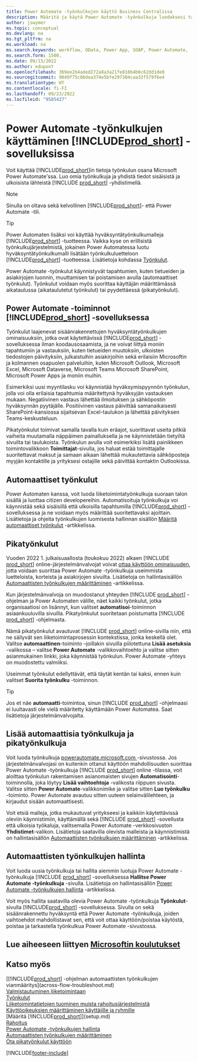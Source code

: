 ```yaml
---
title: Power Automate -työnkulkujen käyttö Business Centralissa
description: Määritä ja käytä Power Automate -työnkulkuja luodaksesi tai muuttaaksesi Business Centralin tietoja.
author: jswymer
ms.topic: conceptual
ms.devlang: na
ms.tgt_pltfrm: na
ms.workload: na
ms.search.keywords: workflow, OData, Power App, SOAP, Power Automate,
ms.search.form: 1500,
ms.date: 09/13/2022
ms.author: edupont
ms.openlocfilehash: 369ee2b4aded272a8a3a21fe810b4b6c62dd1de0
ms.sourcegitcommit: 9049f75c86dea374e5bfe297304caa32f579f6e4
ms.translationtype: HT
ms.contentlocale: fi-FI
ms.lasthandoff: 09/23/2022
ms.locfileid: "9585427"
---
```

# <a name="use-power-automate-flows-in-prod_short"></a>Power Automate -työnkulkujen käyttäminen [!INCLUDE[prod_short](includes/prod_short.md)] -sovelluksissa

Voit käyttää [!INCLUDE[prod_short](includes/prod_short.md)]in tietoja työnkulun osana Microsoft Power Automate'ssa. Luo omia työnkulkuja ja yhdistä tiedot sisäisistä ja ulkoisista lähteistä [!INCLUDE [prod_short](includes/prod_short.md)] -yhdistimellä.

> [!NOTE]
> Sinulla on oltava sekä kelvollinen [!INCLUDE[prod_short](includes/prod_short.md)]- että Power Automate -tili.  

> [!TIP]
> Power Automaten lisäksi voi käyttää hyväksyntätyönkulkumalleja [!INCLUDE[prod_short](includes/prod_short.md)] -tuotteessa. Vaikka kyse on erillisistä työnkulkujärjestelmistä, jokainen Power Automatessa luotu hyväksyntätyönkulkumalli lisätään työnkulkuluetteloon [!INCLUDE[prod_short](includes/prod_short.md)] -tuotteessa. Lisätietoja kohdassa [Työnkulut](across-workflow.md).

Power Automate -työnkulut käynnistyvät tapahtumien, kuten tietueiden ja asiakirjojen luonnin, muuttamisen tai poistamisen avulla (automaattiset työnkulut). Työnkulut voidaan myös suorittaa käyttäjän määrittämässä aikataulussa (aikataulutetut työnkulut) tai pyydettäessä (pikatyönkulut).

## <a name="power-automate-features-in-prod_short"></a>Power Automate -toiminnot [!INCLUDE[prod_short](includes/prod_short.md)] -sovelluksessa

Työnkulut laajenevat sisäänrakennettujen hyväksyntätyönkulkujen ominaisuuksiin, jotka ovat käytettävissä [!INCLUDE[prod_short](includes/prod_short.md)] -sovelluksessa ilman koodausosaamista, ja ne voivat liittyä moniin tapahtumiin ja vastauksiin, kuten tietueiden muutoksiin, ulkoisten tiedostojen päivityksiin, julkaistuihin asiakirjoihin sekä erilaisiin Microsoftin ja kolmannen osapuolen palveluihin, kuten Microsoft Outlook, Microsoft Excel, Microsoft Dataverse, Microsoft Teams Microsoft SharePoint, Microsoft Power Apps ja moniin muihin.

Esimerkiksi uusi myyntilasku voi käynnistää hyväksymispyynnön työnkulun, jolla voi olla erilaisia tapahtumia määritettynä hyväksyjän vastauksen mukaan. Negatiivinen vastaus lähettää ilmoituksen ja sähköpostin hyväksynnän pyytäjälle. Positiivinen vastaus päivittää samanaikaisesti SharePoint-kansiossa sijaitsevan Excel-taulukon ja lähettää päivityksen Teams-keskusteluun.

Pikatyönkulut toimivat samalla tavalla kuin eräajot, suorittavat useita pitkiä vaiheita muutamalla näppäimen painalluksella ja ne käynnistetään tietyiltä sivuilta tai taulukoista. Työnkulun avulla voit esimerkiksi lisätä painikkeen toimintovalikkoon **Toimittajat**-sivulla, jos haluat estää toimittajalle suoritettavat maksut ja samaan aikaan lähettää mukautettavia sähköposteja myyjän kontaktille ja yrityksesi ostajille sekä päivittää kontaktin Outlookissa.

## <a name="automated-workflows"></a>Automaattiset työnkulut

Power Automaten kanssa, voit luoda liiketoimintatyönkulkuja suoraan talon sisällä ja luottaa citizen developereihin. Automatisoituja työnkulkuja voi käynnistää sekä sisäisillä että ulkoisilla tapahtumilla [!INCLUDE[prod_short](includes/prod_short.md)] -sovelluksessa ja ne voidaan myös määrittää suoritettavaksi ajoittain. Lisätietoja ja ohjeita työnkulkujen luomisesta hallinnan sisällön [Määritä automaattiset työnkulut](/dynamics365/business-central/dev-itpro/powerplatform/automate-workflows) -artikkelissa.

## <a name="instant-flows"></a>Pikatyönkulut

Vuoden 2022 1. julkaisuaallosta (toukokuu 2022) alkaen [!INCLUDE [prod_short](includes/prod_short.md)] online-järjestelmänvalvojat voivat [ottaa käyttöön ominaisuuden](admin-feature-management.md), jotta voidaan suorittaa Power Automate -työnkulkuja useimmista luetteloista, korteista ja asiakirjojen sivuilta. Lisätietoja on hallintasisällön [Automaattisten työnkulkujen määrittäminen](/dynamics365/business-central/dev-itpro/powerplatform/automate-workflows) -artikkelissa.

Kun järjestelmänvalvoja on muodostanut yhteyden [!INCLUDE [prod_short](includes/prod_short.md)] -ohjelman ja Power Automaten välille, näet kaikki työnkulut, jotka organisaatiosi on lisännyt, kun valitset **automatisoi**-toiminnon asiaankuuluvilla sivuilla. Pikatyönkulut suoritetaan poistumatta [!INCLUDE [prod_short](includes/prod_short.md)] -ohjelmasta.

Nämä pikatyönkulut avautuvat [!INCLUDE [prod_short](includes/prod_short.md)] online-sivilla niin, että ne säilyvät sen liiketoimintaprosessin kontekstissa, jonka keskellä olet. Valitse **automaattinen**-toiminto –joillakin sivuilla piilotettuna **Lisää asetuksia** -valikossa – valitse **Power Automate** -valikkovaihtoehto ja valitse sitten asianmukainen linkki, joka käynnistää työnkulun. Power Automate -yhteys on muodostettu valmiiksi.

Useimmat työnkulut edellyttävät, että täytät kentän tai kaksi, ennen kuin valitset **Suorita työnkulku** -toiminnon.

> [!TIP]
> Jos et näe **automaatti**-toimintoa, sinun [!INCLUDE [prod_short](includes/prod_short.md)] -ohjelmaasi ei luultavasti ole vielä määritetty käyttämään Power Automatea. Saat lisätietoja järjestelmänvalvojalta.

## <a name="add-more-automated-flows-and-instant-flows"></a>Lisää automaattisia työnkulkuja ja pikatyönkulkuja

Voit luoda työnkulkuja [powerautomate.microsoft.com ](https://powerautomate.microsoft.com) -sivustossa. Jos järjestelmänvalvojasi on kuitenkin ottanut käyttöön mahdollisuuden suorittaa Power Automate -työnkulkuja [!INCLUDE [prod_short](includes/prod_short.md)] online -tilassa, voit aloittaa työnkulun rakentamisen asianomaisten sivujen **Automatisointi**-toiminnolla, joka löytyy **Lisää vaihtoehtoja** -valikosta riippuen sivusta. Valitse sitten **Power Automate**-valikkonimike ja valitse sitten **Luo työnkulku** -toiminto. Power Automate avautuu sitten uuteen selainvälilehteen, ja kirjaudut sisään automaattisesti.

Voit etsiä malleja, jotka mukautuvat yritykseesi ja kaikkiin käytettävissä oleviin käynnistimiin, käyttämällä sekä [!INCLUDE [prod_short](includes/prod_short.md)] -sovellusta että ulkoisia työkaluja, valitsemalla Power Automate -verkkosivuston **Yhdistimet**-valikon. Lisätietoja saatavilla olevista malleista ja käynnistimistä on hallintasisällön [Automaattisten työnkulkujen määrittäminen](/dynamics365/business-central/dev-itpro/powerplatform/automate-workflows) -artikkelissa.

## <a name="manage-automated-workflows"></a>Automaattisten työnkulkujen hallinta

Voit luoda uusia työnkulkuja tai hallita aiemmin luotuja Power Automate -työnkulkuja [!INCLUDE [prod_short](includes/prod_short.md)] -sovelluksessa **Hallitse Power Automate -työnkulkuja** -sivulla. Lisätietoja on hallintasisällön [Power Automate -työnkulkujen hallinta](/dynamics365/business-central/dev-itpro/powerplatform/manage-power-automate-flows.md) -artikkelissa.

Voit myös hallita saatavilla olevia Power Automate -työnkulkuja **Työnkulut**-sivulla [!INCLUDE[prod_short](includes/prod_short.md)] -sovelluksessa. Sivulla on sekä sisäänrakennettu hyväksyntä että Power Automate -työnkulkuja, joiden vaihtoehdot mahdollistavat sen, että voit ottaa käyttöön/poistaa käytöstä, poistaa ja tarkastella työnkulkua Power Automate -sivustossa.

## <a name="see-related-microsoft-training"></a>Lue aiheeseen liittyen [Microsoftin koulutukset](/training/modules/use-power-automate/)

## <a name="see-also"></a>Katso myös

[[!INCLUDE[prod_short](includes/prod_short.md)] -ohjelman automaattisten työnkulkujen vianmääritys](across-flow-troubleshoot.md)  
[Valmistautuminen liiketoimintaan](ui-get-ready-business.md)  
[Työnkulut](across-workflow.md)  
[Liiketoimintatietojen tuominen muista rahoitusjärjestelmistä](across-import-data-configuration-packages.md)  
[Käyttöoikeuksien määrittäminen käyttäjille ja ryhmille](ui-define-granular-permissions.md)  
[Määritä [!INCLUDE[prod_short](includes/prod_short.md)]](setup.md)  
[Rahoitus](finance.md)  
[Power Automate -työnkulkujen hallinta](/dynamics365/business-central/dev-itpro/powerplatform/manage-power-automate-flows)  
[Automaattisten työnkulkujen määrittäminen](/dynamics365/business-central/dev-itpro/powerplatform/automate-workflows)  
[Ota pikatyönkulut käyttöön](/dynamics365/business-central/dev-itpro/powerplatform/instant-flows)  

[!INCLUDE[footer-include](includes/footer-banner.md)]
